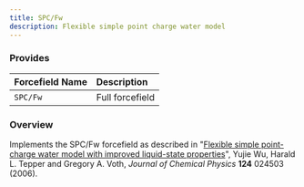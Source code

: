 ```yaml
---
title: SPC/Fw
description: Flexible simple point charge water model
---
```


### Provides

|Forcefield Name|Description|
|:--------------|:----------|
|`SPC/Fw`|Full forcefield|

### Overview

Implements the SPC/Fw forcefield as described in "[Flexible simple point-charge water model with improved liquid-state properties](http://dx.doi.org/10.1063/1.2136877)", Yujie Wu, Harald L. Tepper and Gregory A. Voth, _Journal of Chemical Physics_ **124** 024503 (2006).


